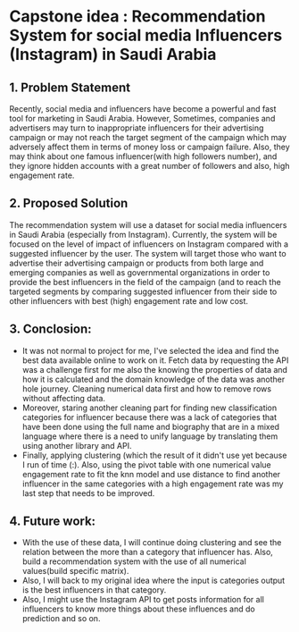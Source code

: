 # Capstone idea : Recommendation System for social media Influencers (Instagram) in Saudi Arabia

##  1. Problem Statement

Recently, social media and influencers have become a powerful and fast tool for marketing in Saudi Arabia.  However, Sometimes, companies and advertisers may turn to inappropriate influencers for their advertising campaign or may not reach the target segment of the campaign which may adversely affect them in terms of money loss or campaign failure. Also, they may think about one famous influencer(with high followers number), and they ignore hidden accounts with a great number of followers and also, high engagement rate.

## 2. Proposed Solution 
The recommendation system will use a dataset for social media influencers in Saudi Arabia (especially from Instagram). Currently, the system will be focused on the level of impact of influencers on Instagram compared with a suggested influencer by the user. The system will target those who want to advertise their advertising campaign or products from both large and emerging companies as well as governmental organizations in order to provide the best influencers in the field of the campaign (and to reach the targeted segments by comparing suggested influencer from their side to other influencers with best (high) engagement rate and low cost.

 ## 3. Conclosion:
 - It was not normal to project for me, I've selected the idea and find the best data available online to work on it. Fetch data by requesting the API was a challenge first for me also the knowing the properties of data and how it is calculated and the domain knowledge of the data was another hole journey. Cleaning numerical data first and how to remove rows without affecting data. 
- Moreover,  staring another cleaning part for finding new classification categories for influencer because there was a lack of categories that have been done using the full name and biography that are in a mixed language where there is a need to unify language by translating them using another library and API.
- Finally, applying clustering (which the result of it didn't use yet because I run of time (:). Also, using the pivot table with one numerical value engagement rate to fit the knn model and use distance to find another influencer in the same categories with a high engagement rate was my last step that needs to be improved.

## 4. Future work:
- With the use of these data, I will continue doing clustering and see the relation between the more than a category that influencer has. Also, build a recommendation system with the use of all numerical values(build specific matrix). 
- Also, I will back to my original idea where the input is categories output is the best influencers in that category.
- Also, I might use the Instagram API to get posts information for all influencers to know more things about these influences and do prediction and so on.





